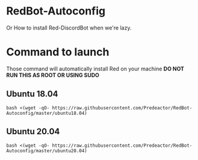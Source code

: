 # RedBot-Autoconfig
Or How to install Red-DiscordBot when we're lazy.

# Command to launch
Those command will automatically install Red on your machine
**DO NOT RUN THIS AS ROOT OR USING SUDO**


## Ubuntu 18.04
```
bash <(wget -qO- https://raw.githubusercontent.com/Predeactor/RedBot-Autoconfig/master/ubuntu18.04)
```
## Ubuntu 20.04
```
bash <(wget -qO- https://raw.githubusercontent.com/Predeactor/RedBot-Autoconfig/master/ubuntu20.04)
```
